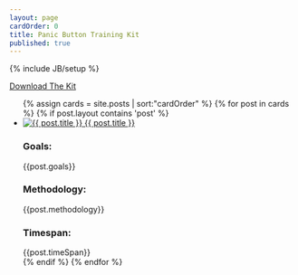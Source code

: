 ```yaml
---
layout: page
cardOrder: 0
title: Panic Button Training Kit
published: true
---
```


<div id="hp" markdown="1">
{% include JB/setup %}

<a href="#" class="btn btn-default">Download The Kit</a>

<ul class="cards container">
  {% assign cards = site.posts | sort:"cardOrder" %}
  {% for post in cards %}
    {% if post.layout contains 'post' %}
      <li class="row">
        <div class="cover col-sm-2">
          <a href="{{ BASE_PATH }}{{ post.url }}">
            <img src="{{ BASE_PATH }}/assets/img/{{ post.cardOrder }}_thumb.png" alt="{{ post.title }}">
            {{ post.title }}
          </a>
        </div>
        <div class="card-meta col-sm-7">
          <div class="goals">
            <h3>Goals:</h3>
            {{post.goals}}
          </div>
          <div class="methodology">
            <h3>Methodology:</h3>
            {{post.methodology}}
          </div>
        </div>
        <div class="timespan col-sm-3">
          <h3>Timespan:</h3>
          {{post.timeSpan}}
        </div>
      </li>
    {% endif %}
  {% endfor %}
</ul>
</div>